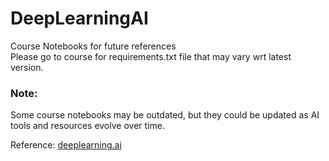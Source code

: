 # DeepLearningAI
Course Notebooks for future references<br>
Please go to course for requirements.txt file that may vary wrt latest version. 

### Note:
Some course notebooks may be outdated, but they could be updated as AI tools and resources evolve over time.

Reference: <a href="https://deeplearning.ai/">deeplearning.ai</a><br>
